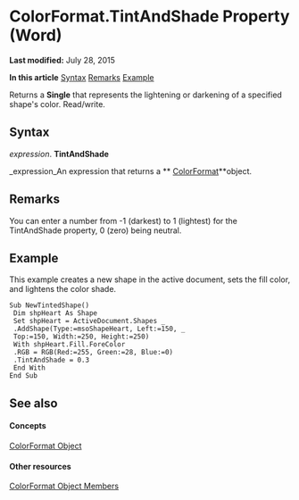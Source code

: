 
# ColorFormat.TintAndShade Property (Word)

 **Last modified:** July 28, 2015

 **In this article**
 [Syntax](#sectionSection0)
 [Remarks](#sectionSection1)
 [Example](#sectionSection2)


Returns a  **Single** that represents the lightening or darkening of a specified shape's color. Read/write.


## Syntax
<a name="sectionSection0"> </a>

 _expression_. **TintAndShade**

 _expression_An expression that returns a  ** [ColorFormat](5f12793f-d847-ecf2-6cf6-39387f7f0b28.md)**object.


## Remarks
<a name="sectionSection1"> </a>

You can enter a number from -1 (darkest) to 1 (lightest) for the TintAndShade property, 0 (zero) being neutral.


## Example
<a name="sectionSection2"> </a>

This example creates a new shape in the active document, sets the fill color, and lightens the color shade.


```
Sub NewTintedShape() 
 Dim shpHeart As Shape 
 Set shpHeart = ActiveDocument.Shapes _ 
 .AddShape(Type:=msoShapeHeart, Left:=150, _ 
 Top:=150, Width:=250, Height:=250) 
 With shpHeart.Fill.ForeColor 
 .RGB = RGB(Red:=255, Green:=28, Blue:=0) 
 .TintAndShade = 0.3 
 End With 
End Sub
```


## See also
<a name="sectionSection2"> </a>


#### Concepts


 [ColorFormat Object](5f12793f-d847-ecf2-6cf6-39387f7f0b28.md)
#### Other resources


 [ColorFormat Object Members](d2f7e135-314d-b037-25cc-0b09cfedb8d7.md)
